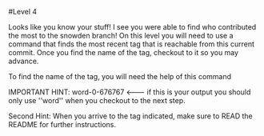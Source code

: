#Level 4

Looks like you know your stuff! I see you were able to find who contributed the most to the snowden branch!
On this level you will need to use a command that finds the most recent tag that is reachable from this current commit.
Once you find the name of the tag, checkout to it so you may advance.

To find the name of the tag, you will need the help of this command

IMPORTANT HINT: word-0-676767 <--- if this is your output you should only use ''word'' when you checkout to the next step.

Second Hint: When you arrive to the tag indicated, make sure to READ the README for further instructions.
 
 
 
 
 
 
 
 
 
 
 
 
 
 
 
 
 
 
 
 
 
 
 
 
 
 
 
 
 
 
 
 
 
 
 
 
 
 
 
 
 
 
 
 
 
 
 
 
 
 
 
 
 
 
 
 
 
 
 
 
 
 
 
 
 
 
 
 
 
 
 
 
 
 
 
 
 
 
 
 
 
 
 
 
 
 
 
 
 
 
 
 
 
 
 
 
 
 
 
 
 
 
 
 
 
 
 
 
 
 
 
 
 
 
